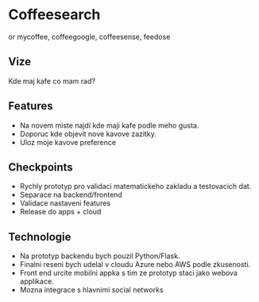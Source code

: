 # Coffeesearch

or mycoffee, coffeegoogle, coffeesense, feedose

## Vize

Kde maj kafe co mam rad?

## Features

* Na novem miste najdi kde maji kafe podle meho gusta.
* Doporuc kde objevit nove kavove zazitky.
* Uloz moje kavove preference

## Checkpoints

* Rychly prototyp pro validaci matematickeho zakladu a testovacich dat.
* Separace na backend/frontend
* Validace nastaveni features
* Release do apps + cloud 

## Technologie

* Na prototyp backendu bych pouzil Python/Flask.
* Finalni reseni bych udelal v cloudu Azure nebo AWS podle zkusenosti.
* Front end urcite mobilni appka s tim ze prototyp staci jako webova applikace.
* Mozna integrace s hlavnimi social networks